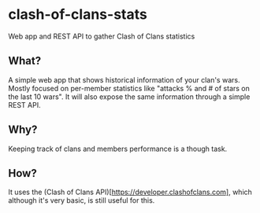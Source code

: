 # clash-of-clans-stats
Web app and REST API to gather Clash of Clans statistics

## What?
A simple web app that shows historical information of your clan's wars. Mostly focused on per-member statistics like "attacks % and # of stars on the last 10 wars".
It will also expose the same information through a simple REST API.

## Why?
Keeping track of clans and members performance is a though task.

## How?
It uses the (Clash of Clans API)[https://developer.clashofclans.com], which although it's very basic, is still useful for this.
